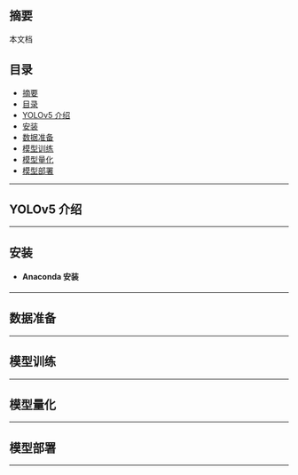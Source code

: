 ## 摘要
本文档

## 目录
- [摘要](#摘要)
- [目录](#目录)
- [YOLOv5 介绍](#yolov5-介绍)
- [安装](#安装)
- [数据准备](#数据准备)
- [模型训练](#模型训练)
- [模型量化](#模型量化)
- [模型部署](#模型部署)

---

## YOLOv5 介绍

---

## 安装

- #### Anaconda 安装



---

## 数据准备

---

## 模型训练

---

## 模型量化

---

## 模型部署

---